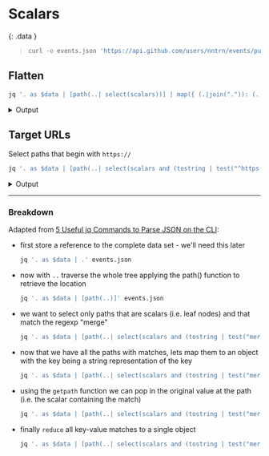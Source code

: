 # Scalars

{: .data }

> ```sh
> curl -o events.json 'https://api.github.com/users/nntrn/events/public?per_page=3'
> ```

## Flatten

```sh
jq '. as $data | [path(..| select(scalars))] | map({ (.|join(".")): (. as $path | .=$data | getpath($path)) }) | add' events.json
```

<details><summary>Output</summary>
<pre>{
  "0.id": "30296500963",
  "0.type": "WatchEvent",
  "0.actor.id": 17685332,
  "0.actor.login": "nntrn",
  "0.actor.display_login": "nntrn",
  "0.actor.gravatar_id": "",
  "0.actor.url": "https://api.github.com/users/nntrn",
  "0.actor.avatar_url": "https://avatars.githubusercontent.com/u/17685332?",
  "0.repo.id": 58597275,
  "0.repo.name": "rbarton65/espnff",
  "0.repo.url": "https://api.github.com/repos/rbarton65/espnff",
  "0.payload.action": "started",
  "0.public": true,
  "0.created_at": "2023-07-09T22:47:44Z",
  "1.id": "30291015875",
  "1.type": "WatchEvent",
  "1.actor.id": 17685332,
  "1.actor.login": "nntrn",
  "1.actor.display_login": "nntrn",
  "1.actor.gravatar_id": "",
  "1.actor.url": "https://api.github.com/users/nntrn",
  "1.actor.avatar_url": "https://avatars.githubusercontent.com/u/17685332?",
  "1.repo.id": 295774370,
  "1.repo.name": "mdn/content",
  "1.repo.url": "https://api.github.com/repos/mdn/content",
  "1.payload.action": "started",
  "1.public": true,
  "1.created_at": "2023-07-09T09:29:27Z",
  "1.org.id": 7565578,
  "1.org.login": "mdn",
  "1.org.gravatar_id": "",
  "1.org.url": "https://api.github.com/orgs/mdn",
  "1.org.avatar_url": "https://avatars.githubusercontent.com/u/7565578?",
  "2.id": "30289290731",
  "2.type": "PushEvent",
  "2.actor.id": 17685332,
  "2.actor.login": "nntrn",
  "2.actor.display_login": "nntrn",
  "2.actor.gravatar_id": "",
  "2.actor.url": "https://api.github.com/users/nntrn",
  "2.actor.avatar_url": "https://avatars.githubusercontent.com/u/17685332?",
  "2.repo.id": 582752600,
  "2.repo.name": "nntrn/jq-recipes",
  "2.repo.url": "https://api.github.com/repos/nntrn/jq-recipes",
  "2.payload.repository_id": 582752600,
  "2.payload.push_id": 14253402957,
  "2.payload.size": 1,
  "2.payload.distinct_size": 1,
  "2.payload.ref": "refs/heads/devel",
  "2.payload.head": "937e0ead5286f02581c05bc866730c1621f29e19",
  "2.payload.before": "218054bd5f7e02956ca0be5448fd652d3891f229",
  "2.payload.commits.0.sha": "937e0ead5286f02581c05bc866730c1621f29e19",
  "2.payload.commits.0.author.email": "17685332+nntrn@users.noreply.github.com",
  "2.payload.commits.0.author.name": "nntrn",
  "2.payload.commits.0.message": "Update search result style",
  "2.payload.commits.0.distinct": true,
  "2.payload.commits.0.url": "https://api.github.com/repos/nntrn/jq-recipes/commits/937e0ead5286f02581c05bc866730c1621f29e19",
  "2.public": true,
  "2.created_at": "2023-07-09T04:15:24Z"
}</pre>
</details>

## Target URLs

Select paths that begin with `https://`

```sh
jq '. as $data | [path(..| select(scalars and (tostring | test("^https://";"x"))))] | map({ (.|join(".")): (. as $path | .=$data | getpath($path)) })|add' events.json
```

<details><summary>Output</summary>
<pre>{
  "0.actor.url": "https://api.github.com/users/nntrn",
  "0.actor.avatar_url": "https://avatars.githubusercontent.com/u/17685332?",
  "0.repo.url": "https://api.github.com/repos/rbarton65/espnff",
  "1.actor.url": "https://api.github.com/users/nntrn",
  "1.actor.avatar_url": "https://avatars.githubusercontent.com/u/17685332?",
  "1.repo.url": "https://api.github.com/repos/mdn/content",
  "1.org.url": "https://api.github.com/orgs/mdn",
  "1.org.avatar_url": "https://avatars.githubusercontent.com/u/7565578?",
  "2.actor.url": "https://api.github.com/users/nntrn",
  "2.actor.avatar_url": "https://avatars.githubusercontent.com/u/17685332?",
  "2.repo.url": "https://api.github.com/repos/nntrn/jq-recipes",
  "2.payload.commits.0.url": "https://api.github.com/repos/nntrn/jq-recipes/commits/937e0ead5286f02581c05bc866730c1621f29e19"
}</pre>
</details>

---

### Breakdown

Adapted from [5 Useful jq Commands to Parse JSON on the CLI](https://www.fabian-keller.de/blog/5-useful-jq-commands-parse-json-cli/):

- first store a reference to the complete data set - we'll need this later

  ```sh
  jq '. as $data | .' events.json
  ```

- now with `..` traverse the whole tree applying the path() function to retrieve the location

  ```sh
  jq '. as $data | [path(..)]' events.json
  ```

- we want to select only paths that are scalars (i.e. leaf nodes) and that match the regexp "merge"

  ```sh
  jq '. as $data | [path(..| select(scalars and (tostring | test("merge", "ixn")))) ]' events.json
  ```

- now that we have all the paths with matches, lets map them to an object with the key being a string representation of the key

  ```sh
  jq '. as $data | [path(..| select(scalars and (tostring | test("merge", "ixn")))) ] | map({ (.|join(".")): "static" })' events.json
  ```

- using the `getpath` function we can pop in the original value at the path (i.e. the scalar containing the match)

  ```sh
  jq '. as $data | [path(..| select(scalars and (tostring | test("merge", "ixn")))) ] | map({ (.|join(".")): (. as $path | .=$data | getpath($path)) })' events.json
  ```

- finally `reduce` all key-value matches to a single object

  ```sh
  jq '. as $data | [path(..| select(scalars and (tostring | test("merge", "ixn")))) ] | map({ (.|join(".")): (. as $path | .=$data | getpath($path)) }) | reduce .[] as $item ({}; . * $item)' events.json
  ```
